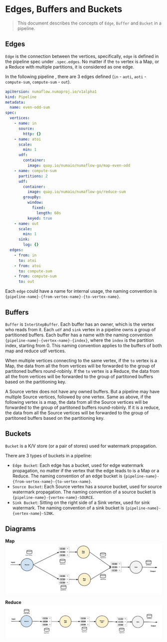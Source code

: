 # Edges, Buffers and Buckets

> This document describes the concepts of `Edge`, `Buffer` and `Bucket` in a pipeline.

## Edges

`Edge` is the connection between the vertices, specifically, `edge` is defined in the pipeline spec under `.spec.edges`. No matter if the `to` vertex is a Map, or a Reduce with multiple partitions, it is considered as one edge.

In the following pipeline , there are 3 edges defined (`in` - `aoti`, `aoti` - `compute-sum`, `compute-sum` - `out`).

```yaml
apiVersion: numaflow.numaproj.io/v1alpha1
kind: Pipeline
metadata:
  name: even-odd-sum
spec:
  vertices:
    - name: in
      source:
        http: {}
    - name: atoi
      scale:
        min: 1
      udf:
        container:
          image: quay.io/numaio/numaflow-go/map-even-odd
    - name: compute-sum
      partitions: 2
      udf:
        container:
          image: quay.io/numaio/numaflow-go/reduce-sum
        groupBy:
          window:
            fixed:
              length: 60s
          keyed: true
    - name: out
      scale:
        min: 1
      sink:
        log: {}
  edges:
    - from: in
      to: atoi
    - from: atoi
      to: compute-sum
    - from: compute-sum
      to: out
```

Each `edge` could have a name for internal usage, the naming convention is `{pipeline-name}-{from-vertex-name}-{to-vertex-name}`.

## Buffers

`Buffer` is `InterStepBuffer`. Each buffer has an owner, which is the vertex who reads from it. Each `udf` and `sink` vertex in a pipeline owns a group of partitioned buffers. Each buffer has a name with the naming convention `{pipeline-name}-{vertex-name}-{index}`, where the `index` is the partition index, starting from 0. This naming convention applies to the buffers of both map and reduce udf vertices.

When multiple vertices connecting to the same vertex, if the `to` vertex is a Map, the data from all the from vertices will be forwarded to the group of partitoned buffers round-robinly. If the `to` vertex is a Reduce, the data from all the from vertices will be forwarded to the group of partitoned buffers based on the partitioning key.

A Source vertex does not have any owned buffers. But a pipeline may have multiple Source vertices, followed by one vertex. Same as above, if the following vertex is a map, the data from all the Source vertices will be forwarded to the group of partitoned buffers round-robinly. If it is a reduce, the data from all the Source vertices will be forwarded to the group of partitoned buffers based on the partitioning key.

## Buckets

`Bucket` is a K/V store (or a pair of stores) used for watermark propagation.

There are 3 types of buckets in a pipeline:

- `Edge Bucket`: Each edge has a bucket, used for edge watermark propagation, no matter if the vertex that the edge leads to is a Map or a Reduce. The naming convention of an edge bucket is `{pipeline-name}-{from-vertex-name}-{to-vertex-name}`.
- `Source Bucket`: Each Source vertex has a source bucket, used for source watermark propagation. The naming convention of a source bucket is `{pipeline-name}-{vertex-name}-SOURCE`.
- `Sink Bucket`: Sitting on the right side of a Sink vertex, used for sink watermark. The naming convention of a sink bucket is `{pipeline-name}-{vertex-name}-SINK`.

## Diagrams

**Map**
![Diagram](../assets/map-edges-buffers-buckets.png)

**Reduce**
![Diagram](../assets/reduce-edges-buffers-buckets.png)
